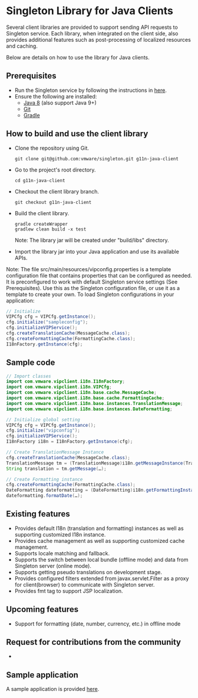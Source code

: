 Singleton Library for Java Clients
============

Several client libraries are provided to support sending API requests to Singleton service. Each library, when integrated on the client side, also provides additional features such as post-processing of localized resources and caching.

Below are details on how to use the library for Java clients.

Prerequisites
------------
 * Run the Singleton service by following the instructions in [here](https://github.com/vmware/singleton/blob/master/README.md).
 * Ensure the following are installed:     
    - [Java 8](https://www.oracle.com/technetwork/java/javase/downloads/jdk8-downloads-2133151.html) (also support Java 9+)
    - [Git](https://git-scm.com/downloads)
    - [Gradle](https://gradle.org/install/)

How to build and use the client library
------------
 * Clone the repository using Git.
    ```
    git clone git@github.com:vmware/singleton.git g11n-java-client
    ```
    
 * Go to the project's root directory.
    ```
    cd g11n-java-client
    ```
    
 * Checkout the client library branch.
    ```
    git checkout g11n-java-client
    ```
    
 * Build the client library.
    ```
    gradle createWrapper
    gradlew clean build -x test
    ```

    Note: The library jar will be created under "build/libs" directory.
    
 * Import the library jar into your Java application and use its available APIs.

Note: The file src/main/resources/vipconfig.properties is a template configuration file that contains properties that can be configured as needed. It is preconfigured to work with default Singleton service settings (See Prerequisites). Use this as the Singleton configuration file, or use it as a template to create your own. 
To load Singleton configurations in your application:

```Java
// Initialize
VIPCfg cfg = VIPCfg.getInstance();
cfg.initialize("sampleconfig");
cfg.initializeVIPService();
cfg.createTranslationCache(MessageCache.class);
cfg.createFormattingCache(FormattingCache.class);
I18nFactory.getInstance(cfg);
```

Sample code
------------

```Java
// Import classes
import com.vmware.vipclient.i18n.I18nFactory;
import com.vmware.vipclient.i18n.VIPCfg;
import com.vmware.vipclient.i18n.base.cache.MessageCache;
import com.vmware.vipclient.i18n.base.cache.FormattingCache;
import com.vmware.vipclient.i18n.base.instances.TranslationMessage;
import com.vmware.vipclient.i18n.base.instances.DateFormatting;

// Initialize global setting
VIPCfg cfg = VIPCfg.getInstance();
cfg.initialize("vipconfig");
cfg.initializeVIPService();
I18nFactory i18n = I18nFactory.getInstance(cfg);

// Create TranslationMessage Instance
cfg.createTranslationCache(MessageCache.class);
TranslationMessage tm = (TranslationMessage)i18n.getMessageInstance(TranslationMessage.class);
String translation = tm.getMessage(…);

// Create Formatting instance
cfg.createFormattingCache(FormattingCache.class);
DateFormatting dateformatting = (DateFormatting)i18n.getFormattingInstance(DateFormatting.class);
dateformatting.formatDate(…);
```

Existing features
------------
 * Provides default I18n (translation and formatting) instances as well as supporting customized I18n instance.
 * Provides cache management as well as supporting customized cache management.
 * Supports locale matching and fallback.
 * Supports the switch between local bundle (offline mode) and data from Singleton server (online mode).
 * Supports getting pseudo translations on development stage.
 * Provides configured filters extended from javax.servlet.Filter as a proxy for client(browser) to communicate with Singleton server.
 * Provides fmt tag to support JSP localization.

Upcoming features 
------------
 * Support for formatting (date, number, currency, etc.) in offline mode

Request for contributions from the community
------------
 * 
   
Sample application
------------
 A sample application is provided [here](https://github.com/vmware/singleton/tree/g11n-java-client/sample-client-app).
 
